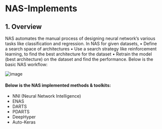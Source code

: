 # NAS-Implements

## 1.	Overview
NAS automates the manual process of designing neural network’s various tasks like classification and regression. 
In NAS for given datasets, 
•	Define a search space of architectures 
•	Use a search strategy like reinforcement learning, to find the best architecture for the dataset
•	Retrain the model (best architecture) on the dataset and find the performance. 
Below is the basic NAS workflow:

![image](https://user-images.githubusercontent.com/59950610/116515171-907eaf80-a8e9-11eb-95c4-7d77bda9820d.png)

#### Below is the NAS implemented methods & toolkits:
*	NNI (Neural Network Intelligence) 
  *	ENAS
  *	DARTS
  *	PDARTS
*	DeepHyper
*	Auto-Keras
